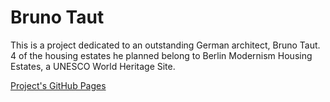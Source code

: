 # Bruno Taut

This is a project dedicated to an outstanding German architect, Bruno Taut. 4 of the housing estates he planned belong to Berlin Modernism Housing Estates, a UNESCO World Heritage Site.

[Project's GitHub Pages](https://olhanotolga.github.io/bruno-taut)
